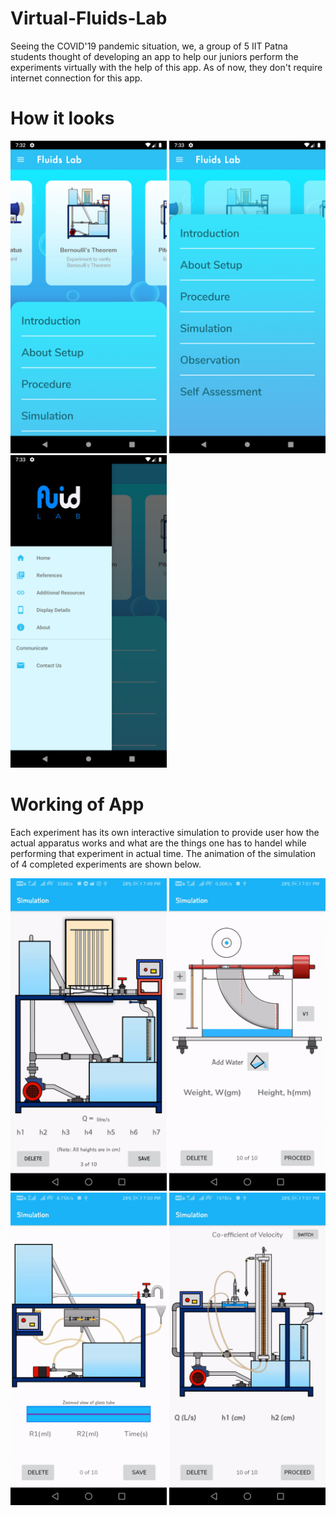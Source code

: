 # Virtual-Fluids-Lab

Seeing the COVID'19 pandemic situation, we, a group of 5 IIT Patna students thought of developing an app to help our juniors perform the experiments virtually with the help of this app. As of now, they don't require internet connection for this app.

# How it looks

<img src="Screenshot_20210208_193239.png" width="250" height="500">
<img src="Screenshot_20210208_193310.png" width="250" height="500"> 
<img src="Screenshot_20210208_193317.png" width="250" height="500">

# Working of App

Each experiment has its own interactive simulation to provide user how the actual apparatus works and what are the things one has to handel while performing that experiment in actual time. The animation of the simulation of 4 completed experiments are shown below.

<img src="bernoulli.gif" width="250" height="500"> 
<img src="center%20of%20pressure.gif" width="250" height="500"> 
<img src="reynolds.gif" width="250" height="500"> 
<img src="pitot.gif" width="250" height="500">
